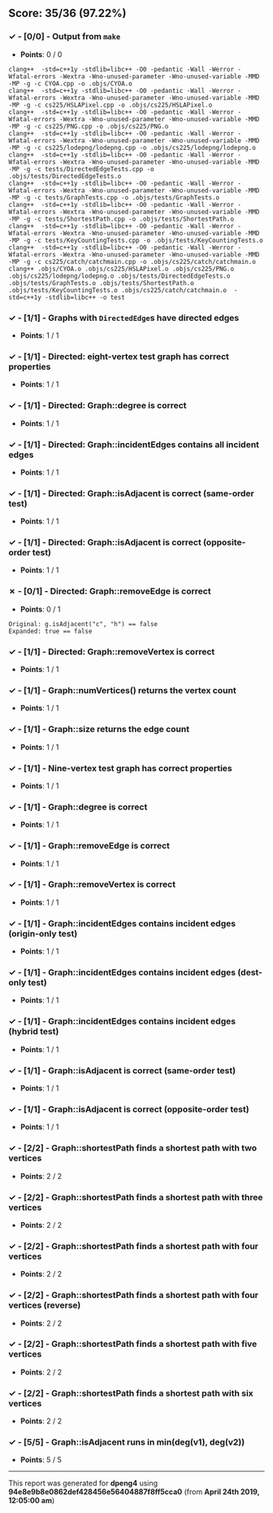 


## Score: 35/36 (97.22%)


### ✓ - [0/0] - Output from `make`

- **Points**: 0 / 0


```
clang++  -std=c++1y -stdlib=libc++ -O0 -pedantic -Wall -Werror -Wfatal-errors -Wextra -Wno-unused-parameter -Wno-unused-variable -MMD -MP -g -c CYOA.cpp -o .objs/CYOA.o
clang++  -std=c++1y -stdlib=libc++ -O0 -pedantic -Wall -Werror -Wfatal-errors -Wextra -Wno-unused-parameter -Wno-unused-variable -MMD -MP -g -c cs225/HSLAPixel.cpp -o .objs/cs225/HSLAPixel.o
clang++  -std=c++1y -stdlib=libc++ -O0 -pedantic -Wall -Werror -Wfatal-errors -Wextra -Wno-unused-parameter -Wno-unused-variable -MMD -MP -g -c cs225/PNG.cpp -o .objs/cs225/PNG.o
clang++  -std=c++1y -stdlib=libc++ -O0 -pedantic -Wall -Werror -Wfatal-errors -Wextra -Wno-unused-parameter -Wno-unused-variable -MMD -MP -g -c cs225/lodepng/lodepng.cpp -o .objs/cs225/lodepng/lodepng.o
clang++  -std=c++1y -stdlib=libc++ -O0 -pedantic -Wall -Werror -Wfatal-errors -Wextra -Wno-unused-parameter -Wno-unused-variable -MMD -MP -g -c tests/DirectedEdgeTests.cpp -o .objs/tests/DirectedEdgeTests.o
clang++  -std=c++1y -stdlib=libc++ -O0 -pedantic -Wall -Werror -Wfatal-errors -Wextra -Wno-unused-parameter -Wno-unused-variable -MMD -MP -g -c tests/GraphTests.cpp -o .objs/tests/GraphTests.o
clang++  -std=c++1y -stdlib=libc++ -O0 -pedantic -Wall -Werror -Wfatal-errors -Wextra -Wno-unused-parameter -Wno-unused-variable -MMD -MP -g -c tests/ShortestPath.cpp -o .objs/tests/ShortestPath.o
clang++  -std=c++1y -stdlib=libc++ -O0 -pedantic -Wall -Werror -Wfatal-errors -Wextra -Wno-unused-parameter -Wno-unused-variable -MMD -MP -g -c tests/KeyCountingTests.cpp -o .objs/tests/KeyCountingTests.o
clang++  -std=c++1y -stdlib=libc++ -O0 -pedantic -Wall -Werror -Wfatal-errors -Wextra -Wno-unused-parameter -Wno-unused-variable -MMD -MP -g -c cs225/catch/catchmain.cpp -o .objs/cs225/catch/catchmain.o
clang++ .objs/CYOA.o .objs/cs225/HSLAPixel.o .objs/cs225/PNG.o .objs/cs225/lodepng/lodepng.o .objs/tests/DirectedEdgeTests.o .objs/tests/GraphTests.o .objs/tests/ShortestPath.o .objs/tests/KeyCountingTests.o .objs/cs225/catch/catchmain.o  -std=c++1y -stdlib=libc++ -o test

```


### ✓ - [1/1] - Graphs with `DirectedEdge`s have directed edges

- **Points**: 1 / 1





### ✓ - [1/1] - Directed: eight-vertex test graph has correct properties

- **Points**: 1 / 1





### ✓ - [1/1] - Directed: Graph::degree is correct

- **Points**: 1 / 1





### ✓ - [1/1] - Directed: Graph::incidentEdges contains all incident edges

- **Points**: 1 / 1





### ✓ - [1/1] - Directed: Graph::isAdjacent is correct (same-order test)

- **Points**: 1 / 1





### ✓ - [1/1] - Directed: Graph::isAdjacent is correct (opposite-order test)

- **Points**: 1 / 1





### ✗ - [0/1] - Directed: Graph::removeEdge is correct

- **Points**: 0 / 1


```
Original: g.isAdjacent("c", "h") == false
Expanded: true == false
```


### ✓ - [1/1] - Directed: Graph::removeVertex is correct

- **Points**: 1 / 1





### ✓ - [1/1] - Graph::numVertices() returns the vertex count

- **Points**: 1 / 1





### ✓ - [1/1] - Graph::size returns the edge count

- **Points**: 1 / 1





### ✓ - [1/1] - Nine-vertex test graph has correct properties

- **Points**: 1 / 1





### ✓ - [1/1] - Graph::degree is correct

- **Points**: 1 / 1





### ✓ - [1/1] - Graph::removeEdge is correct

- **Points**: 1 / 1





### ✓ - [1/1] - Graph::removeVertex is correct

- **Points**: 1 / 1





### ✓ - [1/1] - Graph::incidentEdges contains incident edges (origin-only test)

- **Points**: 1 / 1





### ✓ - [1/1] - Graph::incidentEdges contains incident edges (dest-only test)

- **Points**: 1 / 1





### ✓ - [1/1] - Graph::incidentEdges contains incident edges (hybrid test)

- **Points**: 1 / 1





### ✓ - [1/1] - Graph::isAdjacent is correct (same-order test)

- **Points**: 1 / 1





### ✓ - [1/1] - Graph::isAdjacent is correct (opposite-order test)

- **Points**: 1 / 1





### ✓ - [2/2] - Graph::shortestPath finds a shortest path with two vertices

- **Points**: 2 / 2





### ✓ - [2/2] - Graph::shortestPath finds a shortest path with three vertices

- **Points**: 2 / 2





### ✓ - [2/2] - Graph::shortestPath finds a shortest path with four vertices

- **Points**: 2 / 2





### ✓ - [2/2] - Graph::shortestPath finds a shortest path with four vertices (reverse)

- **Points**: 2 / 2





### ✓ - [2/2] - Graph::shortestPath finds a shortest path with five vertices

- **Points**: 2 / 2





### ✓ - [2/2] - Graph::shortestPath finds a shortest path with six vertices

- **Points**: 2 / 2





### ✓ - [5/5] - Graph::isAdjacent runs in min(deg(v1)\, deg(v2))

- **Points**: 5 / 5





---

This report was generated for **dpeng4** using **94e8e9b8e0862def428456e56404887f8ff5cca0** (from **April 24th 2019, 12:05:00 am**)
